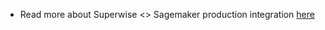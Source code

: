 - Read more about Superwise <> Sagemaker production integration [here](https://docs.superwise.ai/docs/aws-sagemaker)